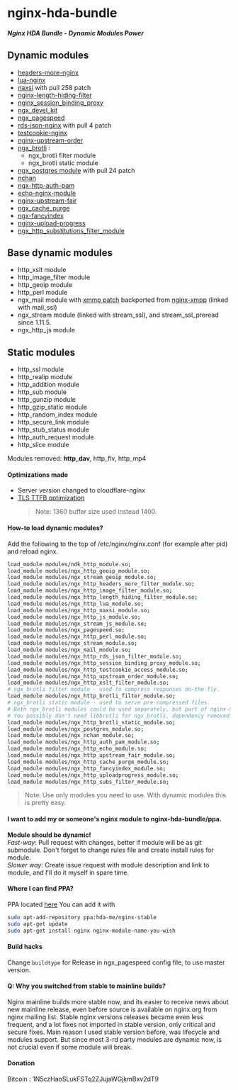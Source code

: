 # nginx-hda-bundle
##### Nginx HDA Bundle - Dynamic Modules Power 
 ## Dynamic modules 
- [headers-more-nginx](https://github.com/openresty/headers-more-nginx-module)
- [lua-nginx](https://github.com/openresty/lua-nginx-module)
- [naxsi](https://github.com/nbs-system/naxsi) with pull 258 patch
- [nginx-length-hiding-filter](https://github.com/nulab/nginx-length-hiding-filter-module)
- [nginx_session_binding_proxy](https://github.com/wburgers/Session-Binding-Proxy)
- [ngx_devel_kit](https://github.com/simpl/ngx_devel_kit)
- [ngx_pagespeed](https://github.com/pagespeed/ngx_pagespeed)
- [rds-json-nginx](https://github.com/openresty/rds-json-nginx-module) with pull 4 patch
- [testcookie-nginx](https://github.com/kyprizel/testcookie-nginx-module)
- [nginx-upstream-order](https://github.com/flygoast/ngx_http_upstream_order)
- [ngx_brotli](https://github.com/google/ngx_brotli) :
     - ngx_brotli filter module
     - ngx_brotli static module
- [ngx_postgres module](https://github.com/FRiCKLE/ngx_postgres) with pull 24 patch
- [nchan](https://github.com/slact/nchan)
- [ngx-http-auth-pam](https://github.com/sto/ngx_http_auth_pam_module)
- [echo-nginx-module](https://github.com/openresty/echo-nginx-module)
- [nginx-upstream-fair](https://github.com/gnosek/nginx-upstream-fair)
- [ngx_cache_purge](https://github.com/FRiCKLE/ngx_cache_purge)
- [ngx-fancyindex](https://github.com/aperezdc/ngx-fancyindex/)
- [nginx-upload-progress](https://github.com/masterzen/nginx-upload-progress-module)
- [ngx_http_substitutions_filter_module](https://github.com/yaoweibin/ngx_http_substitutions_filter_module)

## Base dynamic modules
- http_xslt module
- http_image_filter module
- http_geoip module
- http_perl module
- ngx_mail module with [xmmp patch](https://github.com/cryptofuture/nginx-hda-bundle/blob/master/debian/patches/) backported from [nginx-xmpp](https://github.com/robn/nginx-xmpp) (linked with mail_ssl)
- ngx_stream module (linked with stream_ssl), and stream_ssl_preread since 1.11.5.
- ngx_http_js module 

## Static modules
- http_ssl module
- http_realip module
- http_addition module
- http_sub module
- http_gunzip module
- http_gzip_static module
- http_random_index module
- http_secure_link module
- http_stub_status module
- http_auth_request module
- http_slice module

Modules removed: **http_dav**, http_flv, http_mp4

#### Optimizations made
* Server version changed to cloudflare-nginx
* [TLS TTFB optimization](https://www.igvita.com/2013/12/16/optimizing-nginx-tls-time-to-first-byte/)
  > Note: 1360 buffer size used instead 1400.

#### How-to load dynamic modules?
Add the following to the top of /etc/nginx/nginx.conf (for example after pid) and reload nginx.
```bash
load_module modules/ndk_http_module.so;
load_module modules/ngx_http_geoip_module.so;
load_module modules/ngx_stream_geoip_module.so;
load_module modules/ngx_http_headers_more_filter_module.so;
load_module modules/ngx_http_image_filter_module.so;
load_module modules/ngx_http_length_hiding_filter_module.so;
load_module modules/ngx_http_lua_module.so;
load_module modules/ngx_http_naxsi_module.so;
load_module modules/ngx_http_js_module.so;
load_module modules/ngx_stream_js_module.so;
load_module modules/ngx_pagespeed.so;
load_module modules/ngx_http_perl_module.so;
load_module modules/ngx_stream_module.so;
load_module modules/ngx_mail_module.so;
load_module modules/ngx_http_rds_json_filter_module.so;
load_module modules/ngx_http_session_binding_proxy_module.so;
load_module modules/ngx_http_testcookie_access_module.so;
load_module modules/ngx_http_upstream_order_module.so;
load_module modules/ngx_http_xslt_filter_module.so;
# ngx_brotli filter module - used to compress responses on-the-fly.
load_module modules/ngx_http_brotli_filter_module.so;
# ngx_brotli static module - used to serve pre-compressed files.
# Both ngx_brotli modules could be used separately, but part of nginx-module-brotli package
# You possibly don't need libbrotli for ngx_brotli, dependency removed since nginx 1.11.7, but libbrotli package will be saved in repository
load_module modules/ngx_http_brotli_static_module.so;
load_module modules/ngx_postgres_module.so;
load_module modules/ngx_nchan_module.so;
load_module modules/ngx_http_auth_pam_module.so;
load_module modules/ngx_http_echo_module.so;
load_module modules/ngx_http_upstream_fair_module.so;
load_module modules/ngx_http_cache_purge_module.so;
load_module modules/ngx_http_fancyindex_module.so;
load_module modules/ngx_http_uploadprogress_module.so;
load_module modules/ngx_http_subs_filter_module.so;
```
  > Note: Use only modules you need to use. With dynamic modules this is pretty easy.
  
#### I want to add my or someone's nginx module to nginx-hda-bundle/ppa.
**Module should be dynamic!**  
*Fast-way*: Pull request with changes, better if module will be as git submodule.  Don't forget to change rules file and create install rules for module.  
*Slower way*: Create issue request with module description and link to module, and I'll do it myself in spare time.

#### Where I can find PPA?
PPA located [here](https://launchpad.net/~hda-me/+archive/ubuntu/nginx-stable)
You can add it with
```bash
sudo apt-add-repository ppa:hda-me/nginx-stable
sudo apt-get update
sudo apt-get install nginx nginx-module-name-you-wish
```
#### Build hacks
Change `buildtype` for Release in ngx_pagespeed config file, to use master version.

#### Q: Why you switched from stable to mainline builds?
Nginx mainline builds more stable now, and its easier to receive news about new mainline release, even before source is available on nginx.org from nginx mailing list. Stable nginx versions releases became even less frequent, and a lot fixes not imported in stable version, only critical and secure fixes. Main reason I used stable version before, was lifecycle and modules support. But since most 3-rd party modules are dynamic now, is not crucial even if some module will break.

#### Donation
Bitcoin : 1N5czHaoSLukFSTq2ZJujaWGjkmBxv2dT9
